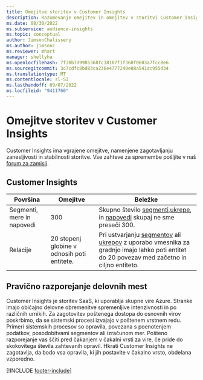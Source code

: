 ```yaml
---
title: Omejitve storitev v Customer Insights
description: Razumevanje omejitev in omejitev v storitvi Customer Insights SaaS.
ms.date: 08/30/2022
ms.subservice: audience-insights
ms.topic: conceptual
author: JimsonChalissery
ms.author: jimsonc
ms.reviewer: mhart
manager: shellyha
ms.openlocfilehash: 7f38b7d9985368fc38107f1f360f0603a7fcc8e6
ms.sourcegitcommit: 3c7cdfc8bd83ca236e4777240e08a541dc955d34
ms.translationtype: MT
ms.contentlocale: sl-SI
ms.lasthandoff: 09/07/2022
ms.locfileid: "9411760"
---
```

# <a name="service-limits-in-customer-insights"></a>Omejitve storitev v Customer Insights

 Customer Insights ima vgrajene omejitve, namenjene zagotavljanju zanesljivosti in stabilnosti storitve. Vse zahteve za spremembe pošljite v naš [forum za zamisli](https://go.microsoft.com/fwlink/?linkid=2074172).

## <a name="customer-insights"></a>Customer Insights

| Površina  | Omejitve  | Beležke |
|-------------|---------------------------------------------------------------------|---------------------------------------------------------------------|
| Segmenti, mere in napovedi | 300  | Skupno število [segmenti](segments.md),[ukrepe](measures.md), in [napovedi](predictions-overview.md) skupaj ne sme preseči 300.  |
| Relacije | 20 stopenj globine v odnosih poti entitete. | Pri ustvarjanju [segmentov](segments.md) ali [ukrepov](measures.md) z uporabo vmesnika za gradnjo imajo lahko poti entitet do 20 povezav med začetno in ciljno entiteto.  |

## <a name="fair-scheduling-of-jobs"></a>Pravično razporejanje delovnih mest

Customer Insights je storitev SaaS, ki uporablja skupne vire Azure. Stranke imajo običajno delovne obremenitve spremenljive intenzivnosti in po različnih urnikih. Za zagotovitev poštenega dostopa do osnovnih virov poskrbimo, da se sistemski procesi izvajajo v poštenem vrstnem redu. Primeri sistemskih procesov so opravila, povezana s poenotenjem podatkov, posodobitvami segmentov ali izračunom mer. Pošteno razporejanje vas ščiti pred čakanjem v čakalni vrsti za vire, če pride do skokovitega števila zahtevanih opravil. Hkrati Customer Insights ne zagotavlja, da bodo vsa opravila, ki jih postavite v čakalno vrsto, obdelana vzporedno.

[!INCLUDE [footer-include](includes/footer-banner.md)]

